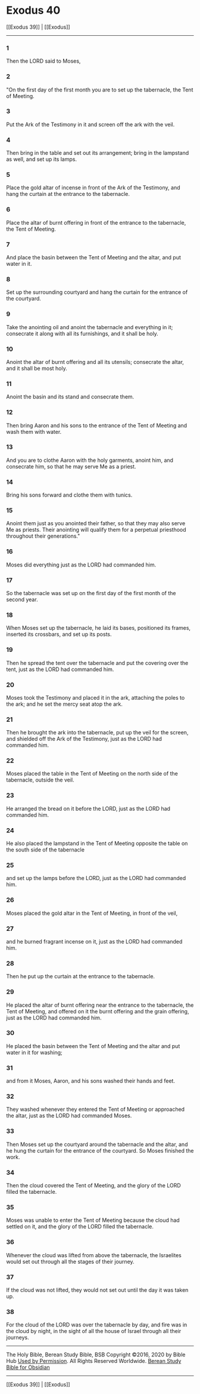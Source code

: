 # Exodus 40

[[Exodus 39]] | [[Exodus]]

---

### 1
Then the LORD said to Moses,

### 2
"On the first day of the first month you are to set up the tabernacle, the Tent of Meeting.

### 3
Put the Ark of the Testimony in it and screen off the ark with the veil.

### 4
Then bring in the table and set out its arrangement; bring in the lampstand as well, and set up its lamps.

### 5
Place the gold altar of incense in front of the Ark of the Testimony, and hang the curtain at the entrance to the tabernacle.

### 6
Place the altar of burnt offering in front of the entrance to the tabernacle, the Tent of Meeting.

### 7
And place the basin between the Tent of Meeting and the altar, and put water in it.

### 8
Set up the surrounding courtyard and hang the curtain for the entrance of the courtyard.

### 9
Take the anointing oil and anoint the tabernacle and everything in it; consecrate it along with all its furnishings, and it shall be holy.

### 10
Anoint the altar of burnt offering and all its utensils; consecrate the altar, and it shall be most holy.

### 11
Anoint the basin and its stand and consecrate them.

### 12
Then bring Aaron and his sons to the entrance of the Tent of Meeting and wash them with water.

### 13
And you are to clothe Aaron with the holy garments, anoint him, and consecrate him, so that he may serve Me as a priest.

### 14
Bring his sons forward and clothe them with tunics.

### 15
Anoint them just as you anointed their father, so that they may also serve Me as priests. Their anointing will qualify them for a perpetual priesthood throughout their generations."

### 16
Moses did everything just as the LORD had commanded him.

### 17
So the tabernacle was set up on the first day of the first month of the second year.

### 18
When Moses set up the tabernacle, he laid its bases, positioned its frames, inserted its crossbars, and set up its posts.

### 19
Then he spread the tent over the tabernacle and put the covering over the tent, just as the LORD had commanded him.

### 20
Moses took the Testimony and placed it in the ark, attaching the poles to the ark; and he set the mercy seat atop the ark.

### 21
Then he brought the ark into the tabernacle, put up the veil for the screen, and shielded off the Ark of the Testimony, just as the LORD had commanded him.

### 22
Moses placed the table in the Tent of Meeting on the north side of the tabernacle, outside the veil.

### 23
He arranged the bread on it before the LORD, just as the LORD had commanded him.

### 24
He also placed the lampstand in the Tent of Meeting opposite the table on the south side of the tabernacle

### 25
and set up the lamps before the LORD, just as the LORD had commanded him.

### 26
Moses placed the gold altar in the Tent of Meeting, in front of the veil,

### 27
and he burned fragrant incense on it, just as the LORD had commanded him.

### 28
Then he put up the curtain at the entrance to the tabernacle.

### 29
He placed the altar of burnt offering near the entrance to the tabernacle, the Tent of Meeting, and offered on it the burnt offering and the grain offering, just as the LORD had commanded him.

### 30
He placed the basin between the Tent of Meeting and the altar and put water in it for washing;

### 31
and from it Moses, Aaron, and his sons washed their hands and feet.

### 32
They washed whenever they entered the Tent of Meeting or approached the altar, just as the LORD had commanded Moses.

### 33
Then Moses set up the courtyard around the tabernacle and the altar, and he hung the curtain for the entrance of the courtyard. So Moses finished the work.

### 34
Then the cloud covered the Tent of Meeting, and the glory of the LORD filled the tabernacle.

### 35
Moses was unable to enter the Tent of Meeting because the cloud had settled on it, and the glory of the LORD filled the tabernacle.

### 36
Whenever the cloud was lifted from above the tabernacle, the Israelites would set out through all the stages of their journey.

### 37
If the cloud was not lifted, they would not set out until the day it was taken up.

### 38
For the cloud of the LORD was over the tabernacle by day, and fire was in the cloud by night, in the sight of all the house of Israel through all their journeys.

---

The Holy Bible, Berean Study Bible, BSB
Copyright ©2016, 2020 by Bible Hub
[Used by Permission](https://berean.bible/terms.htm). All Rights Reserved Worldwide.
[Berean Study Bible for Obsidian](https://github.com/gapmiss/berean-study-bible-for-obsidian)

---

[[Exodus 39]] | [[Exodus]]

